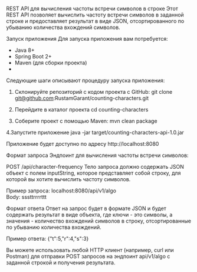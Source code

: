 REST API для вычисления частоты встречи символов в строке
Этот REST API позволяет вычислить частоту встречи символов в заданной строке и предоставляет результат в виде JSON, отсортированного по убыванию количества вхождений символов.

Запуск приложения
Для запуска приложения вам потребуется:

- Java 8+
- Spring Boot 2+
- Maven (для сборки проекта)
- 
Следующие шаги описывают процедуру запуска приложения:

1. Склонируйте репозиторий с кодом проекта с GitHub:
git clone git@github.com:RustamGarant/counting-characters.git

2. Перейдите в каталог проекта
cd counting-characters

3. Соберите проект с помощью Maven:
mvn clean package

4.Запустите приложение
java -jar target/counting-characters-api-1.0.jar

Приложение будет доступно по адресу http://localhost:8080

Формат запроса
Эндпоинт для вычисления частоты встречи символов:

POST /api/character-frequency
Тело запроса должно содержать JSON объект с полем inputString, которое представляет собой строку, для которой вы хотите вычислить частоту символов.

Пример запроса:
localhost:8080/api/v1/algo   
Body: sssttrrrrttt

Формат ответа
Ответ на запрос будет в формате JSON и будет содержать результат в виде объекта, где ключи - это символы, а значения - количество вхождений символов в строку, отсортированные по убыванию количества вхождений.

Пример ответа: {"t":5,"r":4,"s":3}

Вы можете использовать любой HTTP клиент (например, curl или Postman) для отправки POST запросов на эндпоинт api/v1/algo с заданной строкой и получения результата.

